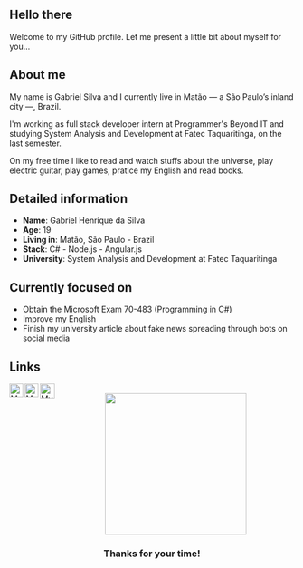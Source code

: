 ## Hello there

Welcome to my GitHub profile. Let me present a little bit about myself for you...

## About me

My name is Gabriel Silva and I currently live in Matão — a São Paulo’s inland city —, Brazil.

I'm working as full stack developer intern at Programmer's Beyond IT and studying System Analysis and Development at Fatec Taquaritinga, on the last semester.

On my free time I like to read and watch stuffs about the universe, play electric guitar, play games, pratice my English and read books.

## Detailed information

* **Name**: Gabriel Henrique da Silva
* **Age**: 19
* **Living in**: Matão, São Paulo - Brazil
* **Stack**: C# - Node.js - Angular.js
* **University**: System Analysis and Development at Fatec Taquaritinga

## Currently focused on

- Obtain the Microsoft Exam 70-483 (Programming in C#)
- Improve my English
- Finish my university article about fake news spreading through bots on social media

## Links
<div>
  <a href="https://in.linkedin.com/in/gabriel21henrique">
    <img align="left" alt="My LinkedIn" width="24px" src="https://github.com/TheDudeThatCode/TheDudeThatCode/blob/master/Assets/Linkedin.svg" />
  </a>
  <a href="https://www.instagram.com/gabriel21henrique">
    <img align="left" alt="My Instagram" width="24px" src="https://github.com/TheDudeThatCode/TheDudeThatCode/blob/master/Assets/Instagram.svg" />
  </a>
  <a href="mailto:gabrielsilva7731@gmail.com">
    <img align="left" alt="My e-mail" width="26px" src="https://github.com/TheDudeThatCode/TheDudeThatCode/blob/master/Assets/Gmail.svg" />
  </a>
</div>

</br>

<div align="center">
  <img width="250" height="250" src="https://media.giphy.com/media/26AHqZycSplGWWPAI/giphy.gif">

   <h3>Thanks for your time!</h3>
   </br>
</div>
